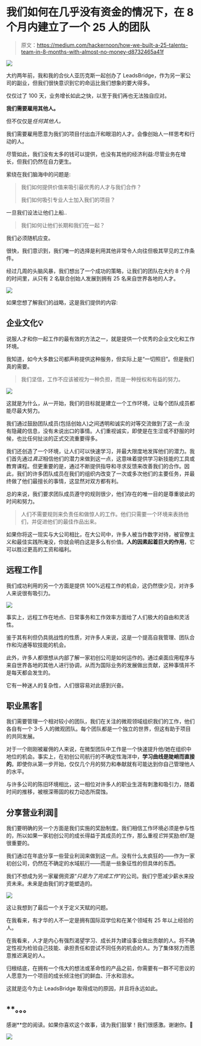 # 我们如何在几乎没有资金的情况下，在 8 个月内建立了一个 25 人的团队

> 原文：<https://medium.com/hackernoon/how-we-built-a-25-talents-team-in-8-months-with-almost-no-money-d8732465a41f>

![](img/4a0c8433b51c424468639dadfe9cce1a.png)

大约两年前，我和我的合伙人亚历克斯一起创办了 LeadsBridge，作为另一家公司的副业，但我们很快意识到它的命运比我们想象的要大得多。

仅仅过了 100 天，业务增长如此之快，以至于我们再也无法独自应对。

**我们需要雇用其他人。**

但不仅仅是*任何其他人。*

我们需要雇用愿意为我们的项目付出血汗和眼泪的人才。会像创始人一样思考和行动的人。

尽管如此，我们没有太多的钱可以提供，也没有其他的经济利益:尽管业务在增长，但我们仍然在自力更生。

萦绕在我们脑海中的问题是:

> 我们如何提供价值来吸引最优秀的人才与我们合作？
> 
> 我们如何吸引专业人士加入我们的项目？

一旦我们设法让他们上船..

> 我们如何让他们长期和我们在一起？

我们必须随机应变。

很快，我们意识到，我们唯一的选择是利用其他非常令人向往但极其罕见的工作条件。

经过几周的头脑风暴，我们想出了一个成功的策略，让我们的团队在大约 8 个月的时间里，从只有 2 名联合创始人发展到拥有 25 名来自世界各地的人才。

![](img/029d7a81e326bf5c860e4e990c7c685f.png)

如果您想了解我们的战略，这是我们提供的内容:

## **企业文化**💡

说服人才和你一起工作的最有效的方法之一，就是提供一个优秀的企业文化和工作环境。

我知道，如今大多数公司都声称提供这种服务，但实际上是“一切照旧”。但是我们真的需要。

> 我们坚信，工作不应该被视为一种负担，而是一种授权和有益的努力。

![](img/7096e521b3079247ad65ebedb5a0a1aa.png)

这就是为什么，从一开始，我们的目标就是建立一个工作环境，让每个团队成员都能尽最大努力。

我们通过鼓励团队成员(包括创始人)之间透明和诚实的对等交流做到了这一点:没有隐藏的信息，没有未说出口的事情。人们重视诚实，即使是在生涩或不舒服的时候，也比任何扯淡的正式交流重要得多。

我们还创造了一个环境，让人们可以快速学习，并最大限度地发挥他们的潜力。我们首先通过*真正*相信他们的潜力来做到这一点，这意味着提供学习新技能的工具或教育课程。但更重要的是，通过不断提供指导和寻求反馈来改善我们的合作。因此，我们的许多团队成员在我们的组织内改变了一次或多次他们的主要任务，并最终做了他们最擅长的事情，这显然对双方都有利。

总的来说，我们要求团队成员遵守的规则很少，他们存在的唯一目的是尊重彼此的时间和努力。

> 人们不需要规则来负责任和做惊人的工作。他们只需要一个环境来表扬他们，并促进他们的最佳作品出来。

如果你将这一现实与大公司相比，在大公司中，许多人被当作数字对待，被官僚主义和最佳实践所淹没，你就会明白这是多么有价值。**人的因素起着巨大的作用**，它可以胜过更高的工资和福利。

## **远程工作**🌴

我们成功利用的另一个方面是提供 100%远程工作的机会，这仍然很少见，对许多人来说很有吸引力。

![](img/bb32ac48c2a788e5c8a2b7931675a225.png)

事实上，远程工作在地点、日常事务和工作效率方面给了人们极大的自由和灵活性。

鉴于其有利但仍具挑战性的性质，对许多人来说，这是一个提高自我管理、团队合作和沟通等软技能的机会。

此外，许多人都很想从内部了解一家初创公司是如何运作的。通过桌面应用程序与来自世界各地的其他人进行协调，从而为国际业务的发展做出贡献，这种事情并不是每天都会发生的。

它有一种迷人的复杂性，人们很容易对此感到兴奋。

## **职业黑客**🚀

我们需要管理一个相对较小的团队，我们在关注的微观领域组织我们的工作，他们各自有一个 3-5 人的微观团队。每个团队都是一个独立的世界，但这有助于项目的共同发展。

对于一个刚刚被雇佣的人来说，在微型团队中工作是一个快速提升他/她在组织中地位的机会。事实上，在初创公司航行的不确定性海洋中，**学习曲线是陡峭而直接的**。即使你从第一步开始，仅仅几个月的努力和奉献就有可能达到你自己管理他人的水平。

与许多公司的陈旧环境相比，这一相位对许多人的职业生涯有刺激和吸引力，随着时间的推移，被根深蒂固的权力动态所腐蚀。

## **分享营业利润**🎂

我们要明确的另一个方面是我们实施的奖励制度。我们相信工作环境必须是参与性的，所以如果一家初创公司的成长得益于其成员的工作，那么重视*它*并奖励*他们*是很重要的。

我们通过在年底分享一些营业利润来做到这一点。没有什么太疯狂的——作为一家初创公司，仍然在不确定的水域航行——而是一些象征性的但具体的东西。

我们不想成为另一家雇佣资源“*只是为了完成工作*”的公司。我们宁愿减少薪水来投资未来。未来是由我们的才能塑造的。

![](img/a71a0d3433a8b0df125ce6456e891f23.png)

这让我想到了最后一个关于定义天赋的问题。

在我看来，有才华的人不一定是拥有国际双学位和在某个领域有 25 年以上经验的人。

在我看来，人才是内心有强烈渴望学习、成长并为建设事业做出贡献的人。将不确定性视为检验自己技能、承担责任和尝试不同任务的机会的人。为了集体努力而愿意推迟满足的人。

归根结底，在拥有一个伟大的想法或革命性的产品之前，你需要有一群不可思议的人愿意为一个项目的成长倾注他们的鲜血、汗水和泪水。

这就是迄今为止 LeadsBridge 取得成功的原因，并且将永远如此。

## **。。。
感谢**您的阅读。如果你喜欢这个故事，请为我们鼓掌！我们很感激。谢谢你。💜

![](img/da901ae3317228802bda90f2bfdd9de2.png)